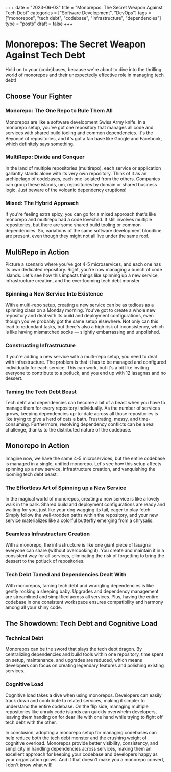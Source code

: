 +++
date = "2023-06-03"
title = "Monorepos: The Secret Weapon Against Tech Debt"
categories = ["Software Development", "DevOps"]
tags = ["monorepos", "tech debt", "codebase", "infrastructure", "dependencies"]
type = "posts"
draft = false
+++

# Monorepos: The Secret Weapon Against Tech Debt

Hold on to your (code)bases, because we're about to dive into the thrilling world of monorepos and their unexpectedly effective role in managing tech debt!

## Choose Your Fighter

### Monorepo: The One Repo to Rule Them All

Monorepos are like a software development Swiss Army knife. In a monorepo setup, you've got one repository that manages all code and services with shared build tooling and common dependencies. It's the Beyoncé of repositories, and it's got a fan base like Google and Facebook, which definitely says something.

### MultiRepo: Divide and Conquer

In the land of multiple repositories (multirepo), each service or application gallantly stands alone with its very own repository. Think of it as an archipelago of codebases, each one isolated from the others. Companies can group these islands, um, repositories by domain or shared business logic. Just beware of the volcanic dependency eruptions!

### Mixed: The Hybrid Approach

If you're feeling extra spicy, you can go for a mixed approach that's like monorepo and multirepo had a code lovechild. It still involves multiple repositories, but there are some shared build tooling or common dependencies. So, variations of the same software development bloodline are present, even though they might not all live under the same roof.

## MultiRepo in Action

Picture a scenario where you've got 4-5 microservices, and each one has its own dedicated repository. Right, you're now managing a bunch of code islands. Let's see how this impacts things like spinning up a new service, infrastructure creation, and the ever-looming tech debt monster.

### Spinning a New Service Into Existence

With a multi-repo setup, creating a new service can be as tedious as a spinning class on a Monday morning. You've got to create a whole new repository and deal with its build and deployment configurations, even though you've probably got the same setup elsewhere. Not only can this lead to redundant tasks, but there's also a high risk of inconsistency, which is like having mismatched socks — slightly embarrassing and unpolished.

### Constructing Infrastructure

If you're adding a new service with a multi-repo setup, you need to deal with infrastructure. The problem is that it has to be managed and configured individually for each service. This can work, but it's a bit like inviting everyone to contribute to a potluck, and you end up with 12 lasagnas and no dessert.

### Taming the Tech Debt Beast

Tech debt and dependencies can become a bit of a beast when you have to manage them for every repository individually. As the number of services grows, keeping dependencies up-to-date across all those repositories is like trying to give a herd of cats a bath. Frustrating, messy, and time-consuming. Furthermore, resolving dependency conflicts can be a real challenge, thanks to the distributed nature of the codebase.

## Monorepo in Action

Imagine now, we have the same 4-5 microservices, but the entire codebase is managed in a single, unified monorepo. Let's see how this setup affects spinning up a new service, infrastructure creation, and vanquishing the looming tech debt beast.

### The Effortless Art of Spinning up a New Service

In the magical world of monorepos, creating a new service is like a lovely walk in the park. Shared build and deployment configurations are ready and waiting for you, just like your dog wagging its tail, eager to play fetch. Simply follow the well-trodden paths within the repository, and your new service materializes like a colorful butterfly emerging from a chrysalis.

### Seamless Infrastructure Creation

With a monorepo, the infrastructure is like one giant piece of lasagna everyone can share (without overcooking it). You create and maintain it in a consistent way for all services, eliminating the risk of forgetting to bring the dessert to the potluck of repositories.

### Tech Debt Tamed and Dependencies Dealt With

With monorepos, taming tech debt and wrangling dependencies is like gently rocking a sleeping baby. Upgrades and dependency management are streamlined and simplified across all services. Plus, having the entire codebase in one consistent workspace ensures compatibility and harmony among all your shiny code.

## The Showdown: Tech Debt and Cognitive Load

### Technical Debt

Monorepos can be the sword that slays the tech debt dragon. By centralizing dependencies and build tools within one repository, time spent on setup, maintenance, and upgrades are reduced, which means developers can focus on creating legendary features and polishing existing services.

### Cognitive Load

Cognitive load takes a dive when using monorepos. Developers can easily track down and contribute to related services, making it simpler to understand the entire codebase. On the flip side, managing multiple repositories like unruly code islands can quickly overwhelm developers, leaving them handing on for dear life with one hand while trying to fight off tech debt with the other.

In conclusion, adopting a monorepo setup for managing codebases can help reduce both the tech debt monster and the crushing weight of cognitive overload. Monorepos provide better visibility, consistency, and simplicity in handling dependencies across services, making them an excellent approach for keeping your codebase and developers happy as your organization grows. And if that doesn't make you a monorepo convert, I don't know what will!
